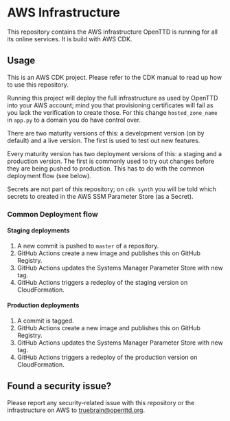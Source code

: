 # AWS Infrastructure

This repository contains the AWS infrastructure OpenTTD is running for all its online services.
It is build with AWS CDK.

## Usage

This is an AWS CDK project. Please refer to the CDK manual to read up how to use this repository.

Running this project will deploy the full infrastructure as used by OpenTTD into your AWS account; mind you that provisioning certificates will fail as you lack the verification to create those.
For this change `hosted_zone_name` in `app.py` to a domain you do have control over.

There are two maturity versions of this: a development version (on by default) and a live version.
The first is used to test out new features.

Every maturity version has two deployment versions of this: a staging and a production version.
The first is commonly used to try out changes before they are being pushed to production.
This has to do with the common deployment flow (see below).

Secrets are not part of this repository; on `cdk synth` you will be told which secrets to created in the AWS SSM Parameter Store (as a Secret).

### Common Deployment flow

#### Staging deployments
1. A new commit is pushed to `master` of a repository.
1. GitHub Actions create a new image and publishes this on GitHub Registry.
1. GitHub Actions updates the Systems Manager Parameter Store with new tag.
1. GitHub Actions triggers a redeploy of the staging version on CloudFormation.

#### Production deployments
1. A commit is tagged.
1. GitHub Actions create a new image and publishes this on GitHub Registry.
1. GitHub Actions updates the Systems Manager Parameter Store with new tag.
1. GitHub Actions triggers a redeploy of the production version on CloudFormation.

## Found a security issue?

Please report any security-related issue with this repository or the infrastructure on AWS to truebrain@openttd.org.
